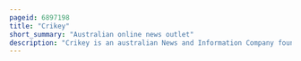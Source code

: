 ```yaml
---
pageid: 6897198
title: "Crikey"
short_summary: "Australian online news outlet"
description: "Crikey is an australian News and Information Company founded in 1999. It consists of a Website and an e-newsletter available to Subscribers."
---
```

